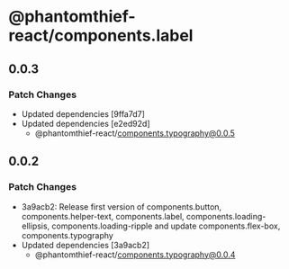 # @phantomthief-react/components.label

## 0.0.3

### Patch Changes

- Updated dependencies [9ffa7d7]
- Updated dependencies [e2ed92d]
  - @phantomthief-react/components.typography@0.0.5

## 0.0.2

### Patch Changes

- 3a9acb2: Release first version of components.button, components.helper-text, components.label, components.loading-ellipsis, components.loading-ripple and update components.flex-box, components.typography
- Updated dependencies [3a9acb2]
  - @phantomthief-react/components.typography@0.0.4
